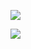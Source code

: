 <a href="https://codeclimate.com/github/strdmitriy/project-lvl1-s216/maintainability"><img src="https://api.codeclimate.com/v1/badges/215f5e7e2ded07bca9ba/maintainability" /></a>

<a href="https://codeclimate.com/github/strdmitriy/project-lvl1-s216/test_coverage"><img src="https://api.codeclimate.com/v1/badges/215f5e7e2ded07bca9ba/test_coverage" /></a>

